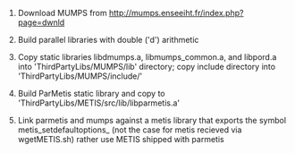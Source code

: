 
1) Download MUMPS from http://mumps.enseeiht.fr/index.php?page=dwnld

2) Build parallel libraries with double ('d') arithmetic

3) Copy static libraries libdmumps.a, libmumps_common.a, and libpord.a into 'ThirdPartyLibs/MUMPS/lib' directory; copy include directory into 'ThirdPartyLibs/MUMPS/include/' 

4) Build ParMetis static library and copy to 'ThirdPartyLibs/METIS/src/lib/libparmetis.a'

5) Link parmetis and mumps against a metis library that exports the symbol metis_setdefaultoptions_ (not the case for metis recieved via wgetMETIS.sh) rather use METIS shipped with parmetis
